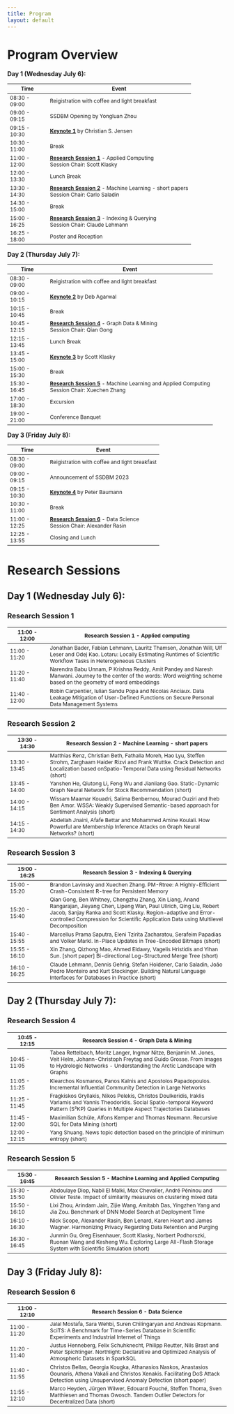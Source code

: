 ```yaml
---
title: Program
layout: default
---
```


# Program Overview

<style scoped> 
    table 
    { 
        font-size: 12px; 
        table-layout: fixed; 
    } 

    th:nth-child(1) 
    {
        width: 80px;
        overflow: hidden;
    }
</style>

**Day 1 (Wednesday July 6):**

| Time          | Event                                                                                      |
|---------------|--------------------------------------------------------------------------------------------|
| 08:30 - 09:00 | Reigistration with coffee and light breakfast                                              |
| 09:00 - 09:15 | SSDBM Opening by Yongluan Zhou                                                                             |
| 09:15 - 10:30 | **[Keynote 1](./keynotes.md#keynote-1:-christian-s.-jensen)** by Christian S. Jensen                                                       |
| 10:30	- 11:00 | Break	                                                                                     |
| 11:00	- 12:00 | **[Research Session 1](#research-session-1)** - Applied Computing <br> Session Chair: Scott Klasky                |
| 12:00	- 13:30 | Lunch Break					                                                             |
| 13:30	- 14:30 | **[Research Session 2](#research-session-2)** - Machine Learning - short papers <br> Session Chair: Carlo Saladin |
| 14:30	- 15:00 | Break					                                                                     |
| 15:00	- 16:25 | **[Research Session 3](#research-session-3)** - Indexing & Querying <br> Session Chair: Claude Lehmann            |
| 16:25	- 18:00 | Poster and Reception					                                                     |



**Day 2 (Thursday July 7):**

| Time          | Event                                                                                             |
|---------------|---------------------------------------------------------------------------------------------------|
| 08:30 - 09:00 | Reigistration with coffee and light breakfast                                                     |
| 09:00 - 10:15 | **[Keynote 2](./keynotes)** by Deb Agarwal                                                                      |
| 10:15	- 10:45 | Break	       			                                                                            |
| 10:45	- 12:15 | **[Research Session 4](#research-session-4)** - Graph Data & Mining <br> Session Chair: Qian Gong                        |
| 12:15	- 13:45 | Lunch Break		                                                                                |
| 13:45	- 15:00 | **[Keynote 3](./keynotes)** by Scott Klasky                                                                     |
| 15:00	- 15:30 | Break					                                                                            |
| 15:30	- 16:45 | **[Research Session 5](#research-session-5)** - Machine Learning and Applied Computing <br> Session Chair: Xuechen Zhang |
| 17:00	- 18:30 | Excursion					                                                                        |
| 19:00	- 21:00 | Conference Banquet		                                                                        |



**Day 3 (Friday July 8):**

| Time          | Event                                                                     |
|---------------|---------------------------------------------------------------------------|
| 08:30 - 09:00 | Reigistration with coffee and light breakfast                             |
| 09:00 - 09:15 | Announcement of SSDBM 2023                                                |
| 09:15 - 10:30 | **[Keynote 4](./keynotes)** by Peter Baumann		                                    |
| 10:30 - 11:00 | Break					                                                    |
| 11:00 - 12:25 | **[Research Session 6](#research-session-6)** - Data Science <br> Session Chair: Alexander Rasin |
| 12:25 - 13:55 | Closing and Lunch                                                         |




# Research Sessions


## Day 1 (Wednesday July 6):

### Research Session 1
| 11:00 - 12:00 | Research Session 1 - Applied computing		                                                                                                                     			                                    |
|---------------|---------------------------------------------------------------------------------------------------------------------------------------------------------------------------------------------------------------|
| 11:00	- 11:20 | Jonathan Bader, Fabian Lehmann, Lauritz Thamsen, Jonathan Will, Ulf Leser and Odej Kao. Lotaru: Locally Estimating Runtimes of Scientific Workflow Tasks in Heterogeneous Clusters                            |
| 11:20 - 11:40 | Narendra Babu Unnam, P Krishna Reddy, Amit Pandey and Naresh Manwani. Journey to the center of the words: Word weighting scheme based on the geometry of word embeddings                                      |
| 11:40 - 12:00 | Robin Carpentier, Iulian Sandu Popa and Nicolas Anciaux. Data Leakage Mitigation of User-Defined Functions on Secure Personal Data Management Systems                                                         |

### Research Session 2
| 13:30 - 14:30 | Research Session 2 - Machine Learning - short papers                                                                                                                                                            |
|---------------|---------------------------------------------------------------------------------------------------------------------------------------------------------------------------------------------------------------|
| 13:30 - 13:45 | Matthias Renz, Christian Beth, Fathalla Moreh, Hao Lyu, Steffen Strohm, Zarghaam Haider Rizvi and Frank Wuttke. Crack Detection and Localization based onSpatio-Temporal Data using Residual Networks (short) |				
| 13:45 - 14:00 | Yanshen He, Qiutong Li, Feng Wu and Jianliang Gao. Static-Dynamic Graph Neural Network for Stock Recommendation (short)					                                                                    |
| 14:00 - 14:15 | Wissam Maamar Kouadri, Salima Benbernou, Mourad Ouziri and Iheb Ben Amor. WSSA: Weakly Supervised Semantic-based approach for Sentiment Analysis (short)					                                    |
| 14:15 - 14:30 | Abdellah Jnaini, Afafe Bettar and Mohammed Amine Koulali. How Powerful are Membership Inference Attacks on Graph Neural Networks? (short)					                                                    |

### Research Session 3
| 15:00 - 16:25 | Research Session 3 - Indexing & Querying                                                                                                                                                                                                                                              |
|---------------|-------------------------------------------------------------------------------------------------------------------------------------------------------------------------------------------------------------------------------------------------------------------------------------|
| 15:00 - 15:20 | Brandon Lavinsky and Xuechen Zhang. PM-Rtree: A Highly-Efficient Crash-Consistent R-tree for Persistent Memory	                                                                                               				                                                      |
| 15:20 - 15:40 | Qian Gong, Ben Whitney, Chengzhu Zhang, Xin Liang, Anand Rangarajan, Jieyang Chen, Lipeng Wan, Paul Ullrich, Qing Liu, Robert Jacob, Sanjay Ranka and Scott Klasky. Region-adaptive and Error-controlled Compression for Scientific Application Data using Multilevel Decomposition |
| 15:40 - 15:55 | Marcellus Prama Saputra, Eleni Tzirita Zacharatou, Serafeim Papadias and Volker Markl. In-Place Updates in Tree-Encoded Bitmaps (short)					                                                                                                                          |
| 15:55 - 16:10 | Xin Zhang, Qizhong Mao, Ahmed Eldawy, Vagelis Hristidis and Yihan Sun. [short paper] Bi-directional Log-Structured Merge Tree (short)					                                                                                                                              |
| 16:10 - 16:25 | Claude Lehmann, Dennis Gehrig, Stefan Holdener, Carlo Saladin, João Pedro Monteiro and Kurt Stockinger. Building Natural Language Interfaces for Databases in Practice (short)					                                                                                  |



## Day 2 (Thursday July 7):

### Research Session 4
| 10:45 - 12:15 | Research Session 4 - Graph Data & Mining	                                                                                                                                                                    |
|----------------------------------------------|--------------------------------------------------------------------------------------------------------------------------------------------------------------------------------|			
| 10:45 - 11:05 | Tabea Rettelbach, Moritz Langer, Ingmar Nitze, Benjamin M. Jones, Veit Helm, Johann-Christoph Freytag and Guido Grosse. From Images to Hydrologic Networks - Understanding the Arctic Landscape with Graphs   |
| 11:05 - 11:25 | Klearchos Kosmanos, Panos Kalnis and Apostolos Papadopoulos. Incremental Influential Community Detection in Large Networks	 				                                                                |
| 11:25 - 11:45 | Fragkiskos Gryllakis, Nikos Pelekis, Christos Doulkeridis, Iraklis Varlamis and Yannis Theodoridis. Social Spatio-temporal Keyword Pattern (S²KP) Queries in Multiple Aspect Trajectories Databases	        |
| 11:45 - 12:00 | Maximilian Schüle, Alfons Kemper and Thomas Neumann. Recursive SQL for Data Mining (short)					                                                                                                |
| 12:00 - 12:15 | Yang Shuang. News topic detection based on the principle of minimum entropy (short)					                                                                                                        |

### Research Session 5
| 15:30 - 16:45 | Research Session 5 - Machine Learning and Applied Computing		                                                                                                                                                |
|---------------|---------------------------------------------------------------------------------------------------------------------------------------------------------------------------------------------------------------|
| 15:30 - 15:50 | Abdoulaye Diop, Nabil El Malki, Max Chevalier, André Péninou and Olivier Teste. Impact of similarity measures on clustering mixed data	                                                                    |
| 15:50 - 16:10 | Lixi Zhou, Arindam Jain, Zijie Wang, Amitabh Das, Yingzhen Yang and Jia Zou. Benchmark of DNN Model Search at Deployment Time		                                                                            |
| 16:10 - 16:30 | Nick Scope, Alexander Rasin, Ben Lenard, Karen Heart and James Wagner. Harmonizing Privacy Regarding Data Retention and Purging		                                                                        |
| 16:30 - 16:45 | Junmin Gu, Greg Eisenhauer, Scott Klasky, Norbert Podhorszki, Ruonan Wang and Kesheng Wu. Exploring Large All-Flash Storage System with Scientific Simulation (short)					                        |



## Day 3 (Friday July 8):

### Research Session 6
| 11:00 - 12:10 | Research Session 6 - Data Science					                                                                                                                                                            |
|--------------|---------------------------------------------------------------------------------------------------------------------------------------------------------------------------------------------------------------|
| 11:00 - 11:20 | Jalal Mostafa, Sara Wehbi, Suren Chilingaryan and Andreas Kopmann. SciTS: A Benchmark for Time-Series Database in Scientific Experiments and Industrial Internet of Things                                    |
| 11:20 - 11:40 | Justus Henneberg, Felix Schuhknecht, Philipp Reutter, Nils Brast and Peter Spichtinger. Northlight: Declarative and Optimized Analysis of Atmospheric Datasets in SparkSQL	                                |
| 11:40 - 11:55 | Christos Bellas, Georgia Kougka, Athanasios Naskos, Anastasios Gounaris, Athena Vakali and Christos Xenakis. Facilitating DoS Attack Detection using Unsupervised Anomaly Detection (short paper)	            |
| 11:55 - 12:10 | Marco Heyden, Jürgen Wilwer, Edouard Fouché, Steffen Thoma, Sven Matthiesen and Thomas Gwosch. Tandem Outlier Detectors for Decentralized Data (short)	                                                    |
